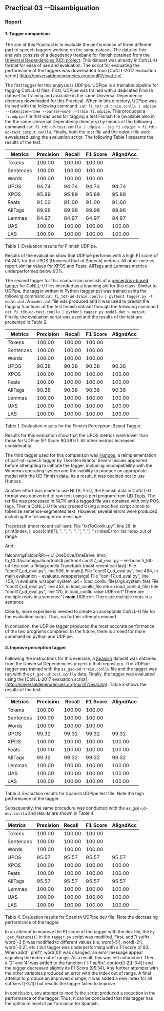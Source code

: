 ## Practical 03 --Disambiguation 
### Report

#### 1. Tagger comparison

The aim of this Practical is to evaluate the performance of three different part of speech taggers working on the same dataset. 
The data for this analysis consists of a depedency treebank for finnish obtained from the [Universal Dependencies (UD) project](https://github.com/UniversalDependencies/UD_Finnish-TDT). This dataset was already in CoNLL-U format for ease of use and evaluation. The script for evaluating the performance of the taggers was downloaded from [CoNLL-2017 evaluation script] (http://universaldependencies.org/conll17/eval.zip). 

The first tagger for this analysis is UDPipe. UDPipe is a trainable pipeline for tagging CoNLL-U files. First, UDPipe was trained  with a dedicated Finnish dataset for training and available in the same Universal Dependency directory downloaded for this Practical. When in this directory, UDPipe was trained with the following command: `cat fi_tdt-ud-train.conllu | udpipe --tokenizer=none --parser=none --train fi.udpipe`. This produced a `fi.udpipe` file that was used for tagging a test Finnish file (available also in the the same Universal Dependency directory) by means of the following command `cat fi_tdt-ud-test.conllu | udpipe --tag fi.udpipe > fi_tdt-ud-test_output.conllu`. Finally, both the test file and the output file were ewvaluated using the evaluation script. The following Table 1 presents the results of the test.  

|Metrics    | Precision |    Recall |  F1 Score | AligndAcc|
|-----------|-----------|-----------|-----------|----------|
|Tokens     |    100.00 |    100.00 |    100.00 |          |
|Sentences  |    100.00 |    100.00 |    100.00 |          |
|Words      |    100.00 |    100.00 |    100.00 |          |
|UPOS       |     94.74 |     94.74 |     94.74 |     94.74|
|XPOS       |     95.89 |     95.89 |     95.89 |     95.89|
|Feats      |     91.00 |     91.00 |     91.00 |     91.00|
|AllTags    |     89.98 |     89.98 |     89.98 |     89.98|
|Lemmas     |     84.97 |     84.97 |     84.97 |     84.97|
|UAS        |    100.00 |    100.00 |    100.00 |    100.00|
|LAS        |    100.00 |    100.00 |    100.00 |    100.00|

Table 1. Evaluation results for Finnish UDPipe. 

Results of the evaluation show that UDPipe performs with a high F1 score of 94.74% for the UPOS (Universal Part of Speech) metrics. All other metrics report similar values for XPOS and Feats. AllTags and Lemmas metrics underperformed below 90%. 

The second tagger for this comparison consists of a [perceptron-based tagger](https://github.com/ftyers/conllu-perceptron-tagger) for CoNLL-U files intended as a teaching aid for this class. Similar to UDPipe, the tagger written in Python (tagger.py) was trained using the following command `cat fi_tdt-ud-train.conllu | python3 tagger.py -t model.dat`. A `model.dat` file was produced and it was used to predict the tagging functions of the test finnish dataset through the following command `cat fi_tdt-ud-test.conllu | python3 tagger.py model.dat > output`. Finally, the evaluation script was used and the results of the test are presented in Table 2. 


|Metrics    | Precision |    Recall |  F1 Score | AligndAcc |
|-----------|-----------|-----------|-----------|-----------|
|Tokens     |    100.00 |    100.00 |    100.00 |           |
|Sentences  |    100.00 |    100.00 |    100.00 |           | 
|Words      |    100.00 |    100.00 |    100.00 |           |
|UPOS       |     90.38 |     90.38 |     90.38 |     90.38 | 
|XPOS       |    100.00 |    100.00 |    100.00 |    100.00 |
|Feats      |    100.00 |    100.00 |    100.00 |    100.00 |
|AllTags    |     90.38 |     90.38 |     90.38 |     90.38 |
|Lemmas     |    100.00 |    100.00 |    100.00 |    100.00 | 
|UAS        |    100.00 |    100.00 |    100.00 |    100.00 |  
|LAS        |    100.00 |    100.00 |    100.00 |    100.00 |
Table 1. Evaluation results for the Finnish Perceptron-Based Tagger. 

Results for this evaluation show that the UPOS metrics were lower than those for UDPipe (F1 Score 90.38%). All other metrics increased considerably. 

The third tagger used for this comparison was [Hunpos](https://code.google.com/archive/p/hunpos/), a reimplementation of part-of-speech tagger by Thorsten Brants. Several issues appeared before attempting to inititate the tagger, including incompatibility with the Windows operating system and the inability to produce an appropriate model with the UD Finnish data. As a result, it was decided not to use Hunpos. 

Another effort was made to use NLTK. First, the Finnish data in CoNLL-U format was converted to raw text using a perl program from [UD Tools](https://github.com/universaldependencies/tools). The txt file was processed in NLTK and a tagged file was obtained with only POS tags. Then a CoNLL-U file was created Using a modified script aimed to tokenize sentence-segmented text. However, several errors were produced including the following error message:

Traceback (most recent call last):
  File "txtToConllu.py", line 28, in <module>
    print(index, i, upos[cnt][1], '_', '_', '_', '_', '_', '_', '_', '_')
IndexError: list index out of range

And: 
    
falconrr@FalconRR:~/IU_OneDrive/OneDrive_Intro_ to_CL/Disambiguation/tools$ python3 conll17_ud_eval.py --verbose fi_tdt-ud-test.conllu fintag.conllu
Traceback (most recent call last):
  File "conll17_ud_eval.py", line 506, in <module>
    main()
  File "conll17_ud_eval.py", line 484, in main
    evaluation = evaluate_wrapper(args)
  File "conll17_ud_eval.py", line 458, in evaluate_wrapper
    system_ud = load_conllu_file(args.system_file)
  File "conll17_ud_eval.py", line 453, in load_conllu_file
    return load_conllu(_file)
  File "conll17_ud_eval.py", line 170, in load_conllu
    raise UDError("There are multiple roots in a sentence")
__main__.UDError: There are multiple roots in a sentence

Clearly, more expertise is needed to create an acceptable CoNLL-U file for the evaluation script. Thus, no further attempts ensued. 

In conlusion, the UDPipe tagger produced the most accurate performance of the two programs compared. In the future, there is a need for more command on python and UDPipe.  

#### 3. Improve perceptron tagger

Following the instructions for this exercise, a [Spanish](https://github.com/UniversalDependencies/UD_Spanish-GSD) dataset was obtained from the Universal Dependencies project github repository. The UDPipe tagger was trained with the `es_gsd-ud-train.conllu` file and the tagger was run with the `pt_gsd-ud-test.conllu` data. Finally, the tagger was evaluated using the [CoNLL-2017 evaluation script] (http://universaldependencies.org/conll17/eval.zip). Table 3 shows the results of the test: 

|Metrics    | Precision |    Recall |  F1 Score | AligndAcc |
|-----------|-----------|-----------|-----------|-----------|
|Tokens     |    100.00 |    100.00 |    100.00 |           |
|Sentences  |    100.00 |    100.00 |    100.00 |           |
|Words      |    100.00 |    100.00 |    100.00 |           |
|UPOS       |     99.32 |     99.32 |     99.32 |     99.32 |
|XPOS       |    100.00 |    100.00 |    100.00 |    100.00 |
|Feats      |    100.00 |    100.00 |    100.00 |    100.00 | 
|AllTags    |     99.32 |     99.32 |     99.32 |     99.32 | 
|Lemmas     |    100.00 |    100.00 |    100.00 |    100.00 |
|UAS        |    100.00 |    100.00 |    100.00 |    100.00 |
|LAS        |    100.00 |    100.00 |    100.00 |    100.00 |
Table 3. Evaluation results for Spanish UDPipe test file. Note the high performance of the tagger. 

Subsequently, the same procedure was conducted with the `es_gsd-ud-dev.conllu` and results are shown in Table 4. 

|Metrics    | Precision |    Recall |  F1 Score | AligndAcc |
|:----------|:----------|:----------|:----------|:----------|
|Tokens     |    100.00 |    100.00 |    100.00 |           |
|Sentences  |    100.00 |    100.00 |    100.00 |           |
|Words      |    100.00 |    100.00 |    100.00 |           |
|UPOS       |     95.57 |     95.57 |     95.57 |     95.57 |
|XPOS       |    100.00 |    100.00 |    100.00 |    100.00 |
|Feats      |    100.00 |    100.00 |    100.00 |    100.00 |
|AllTags    |     95.57 |     95.57 |     95.57 |     95.57 |
|Lemmas     |    100.00 |    100.00 |    100.00 |    100.00 |
|UAS        |    100.00 |    100.00 |    100.00 |    100.00 |
|LAS        |    100.00 |    100.00 |    100.00 |    100.00 |

Table 4. Evaluation results for Spanish UDPipe dev file. Note the decreasing performance of the tagger. 

In an attempt to improve the F1 score of the tagger with the dev file, the `by _get_features()` in the `tagger.py` script was modified. First, add('i suffix', word[-3:]) was modified to different values (i.e. word[-5:], word[-2:], word[-3:2], etc.) but tagger was underperforming with a F1 score of 93. When add('i pref1', word[0]) was changed, an error message appear signaling the index out of range. As a result, this was left untouched. Then, a '2' and '4' was added to the function ('i-1 suffix', context[i-2][-3:4]) and the tagger decreased slightly its F1 Score (95.34). Any further attempts with the other variables produced an error with the index out of range. A final attempt to produce an improved change, it was added a new index for all suffixes ([-3:1]) but results the tagger failed to improve. 

In conclusion, any attempt to modify the script produced a reduction in the performance of the tagger. Thus, it can be concluded that this tagger has the optimum level of performance for Spanish. 